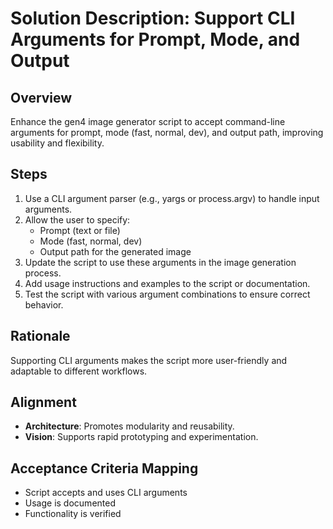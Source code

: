 # Solution Description: Support CLI Arguments for Prompt, Mode, and Output

## Overview
Enhance the gen4 image generator script to accept command-line arguments for prompt, mode (fast, normal, dev), and output path, improving usability and flexibility.

## Steps
1. Use a CLI argument parser (e.g., yargs or process.argv) to handle input arguments.
2. Allow the user to specify:
    - Prompt (text or file)
    - Mode (fast, normal, dev)
    - Output path for the generated image
3. Update the script to use these arguments in the image generation process.
4. Add usage instructions and examples to the script or documentation.
5. Test the script with various argument combinations to ensure correct behavior.

## Rationale
Supporting CLI arguments makes the script more user-friendly and adaptable to different workflows.

## Alignment
- **Architecture**: Promotes modularity and reusability.
- **Vision**: Supports rapid prototyping and experimentation.

## Acceptance Criteria Mapping
- Script accepts and uses CLI arguments
- Usage is documented
- Functionality is verified
